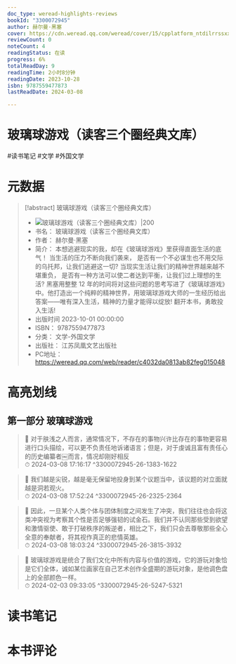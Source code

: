 ```yaml
---
doc_type: weread-highlights-reviews
bookId: "3300072945"
author: 赫尔曼·黑塞
cover: https://cdn.weread.qq.com/weread/cover/15/cpplatform_ntdilrrssxxtd4jlcv1btk/t7_cpplatform_ntdilrrssxxtd4jlcv1btk1696748113.jpg
reviewCount: 0
noteCount: 4
readingStatus: 在读
progress: 6%
totalReadDay: 9
readingTime: 2小时8分钟
readingDate: 2023-10-28
isbn: 9787559477873
lastReadDate: 2024-03-08

---
```


# 玻璃球游戏（读客三个圈经典文库）


#读书笔记 #文学 #外国文学

# 元数据
> [!abstract] 玻璃球游戏（读客三个圈经典文库）
> - ![ 玻璃球游戏（读客三个圈经典文库）|200](https://cdn.weread.qq.com/weread/cover/15/cpplatform_ntdilrrssxxtd4jlcv1btk/t7_cpplatform_ntdilrrssxxtd4jlcv1btk1696748113.jpg)
> - 书名： 玻璃球游戏（读客三个圈经典文库）
> - 作者： 赫尔曼·黑塞
> - 简介： 本想逃避现实的我，却在《玻璃球游戏》里获得直面生活的底气！
当生活的压力不断向我们袭来，
是否有一个不必谋生也不用交际的乌托邦，让我们逃避这一切?
当现实生活让我们的精神世界越来越不堪重负，
是否有一种方法可以使二者达到平衡，让我们过上理想的生活?
黑塞用整整 12 年的时间将对这些问题的思考写进了《玻璃球游戏》中。他打造出一个纯粹的精神世界，用玻璃球游戏大师的一生经历给出答案——唯有深入生活，精神的力量才能得以绽放!
翻开本书，勇敢投入生活!
> - 出版时间 2023-10-01 00:00:00
> - ISBN： 9787559477873
> - 分类： 文学-外国文学
> - 出版社： 江苏凤凰文艺出版社
> - PC地址：https://weread.qq.com/web/reader/c4032da0813ab82feg015048

# 高亮划线


## 第一部分 玻璃球游戏

> 📌 对于肤浅之人而言，通常情况下，不存在的事物兴许比存在的事物更容易进行口头描绘，可以更不负责任地诉诸语言；但是，对于虔诚且富有责任心的历史编纂者￼而言，情况却刚好相反  
> ⏱ 2024-03-08 17:16:17 ^3300072945-26-1383-1622

> 📌 我们越是尖锐，越是毫无保留地投身到某个议题当中，该议题的对立面就越是洞若观火。  
> ⏱ 2024-03-08 17:52:24 ^3300072945-26-2325-2364

> 📌 因此，一旦某个人类个体与团体制度之间发生了冲突，我们往往也会将这类冲突视为考察其个性是否足够强韧的试金石。我们并不认同那些受到欲望和激情驱使、敢于打破秩序的叛逆者，相比之下，我们只会去尊敬那些全心全意的奉献者，将其视作真正的悲情英雄。  
> ⏱ 2024-03-08 18:03:24 ^3300072945-26-3815-3932

> 📌 玻璃球游戏是统合了我们文化中所有内容与价值的游戏，它的游玩对象恰是它们全体，诚如某位画家在自己艺术创作全盛期的游玩对象，是他调色盘上的全部颜色一样。  
> ⏱ 2024-02-03 09:33:05 ^3300072945-26-5247-5321



# 读书笔记




# 本书评论

